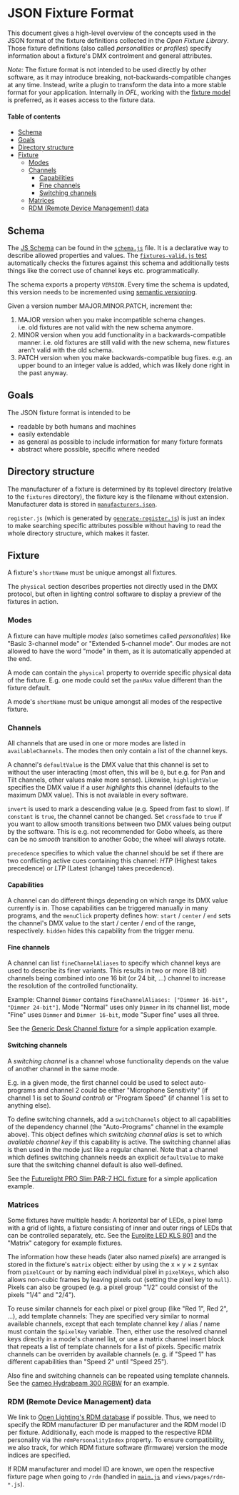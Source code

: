 # JSON Fixture Format

This document gives a high-level overview of the concepts used in the JSON format of the fixture definitions collected in the *Open Fixture Library*. Those fixture definitions (also called *personalities* or *profiles*) specify information about a fixture's DMX controlment and general attributes.

*Note:* The fixture format is not intended to be used directly by other software, as it may introduce breaking, not-backwards-compatible changes at any time. Instead, write a plugin to transform the data into a more stable format for your application. Internally in *OFL*, working with the [fixture model](fixture-model.md) is preferred, as it eases access to the fixture data.


#### Table of contents
- [Schema](#schema)
- [Goals](#goals)
- [Directory structure](#directory-structure)
- [Fixture](#fixture)
  - [Modes](#modes)
  - [Channels](#channels)
    - [Capabilities](#capabilities)
    - [Fine channels](#fine-channels)
    - [Switching channels](#switching-channels)
  - [Matrices](#matrices)
  - [RDM (Remote Device Management) data](#rdm-remote-device-management-data)


## Schema

The [JS Schema](https://github.com/molnarg/js-schema) can be found in the [`schema.js`](../fixtures/schema.js) file. It is a declarative way to describe allowed properties and values. The [`fixtures-valid.js` test](../tests/fixtures-valid.js) automatically checks the fixtures against this schema and additionally tests things like the correct use of channel keys etc. programmatically.

The schema exports a property `VERSION`. Every time the schema is updated, this version needs to be incremented using [semantic versioning](http://semver.org).

Given a version number MAJOR.MINOR.PATCH, increment the:
1. MAJOR version when you make incompatible schema changes.  
  i.e. old fixtures are not valid with the new schema anymore.
2. MINOR version when you add functionality in a backwards-compatible manner.
  i.e. old fixtures are still valid with the new schema, new fixtures aren't valid with the old schema.
3. PATCH version when you make backwards-compatible bug fixes.
  e.g. an upper bound to an integer value is added, which was likely done right in the past anyway.


## Goals

The JSON fixture format is intended to be

* readable by both humans and machines
* easily extendable
* as general as possible to include information for many fixture formats
* abstract where possible, specific where needed


## Directory structure

The manufacturer of a fixture is determined by its toplevel directory (relative to the `fixtures` directory), the fixture key is the filename without extension. Manufacturer data is stored in [`manufacturers.json`](../fixtures/manufacturers.json).

`register.js` (which is generated by [`generate-register.js`](../cli/generate-register.js)) is just an index to make searching specific attributes possible without having to read the whole directory structure, which makes it faster.


## Fixture

A fixture's `shortName` must be unique amongst all fixtures.

The `physical` section describes properties not directly used in the DMX protocol, but often in lighting control software to display a preview of the fixtures in action.


### Modes

A fixture can have multiple *modes* (also sometimes called *personalities*) like "Basic 3-channel mode" or "Extended 5-channel mode". Our modes are not allowed to have the word "mode" in them, as it is automatically appended at the end.

A mode can contain the `physical` property to override specific physical data of the fixture. E.g. one mode could set the `panMax` value different than the fixture default.

A mode's `shortName` must be unique amongst all modes of the respective fixture.


### Channels

All channels that are used in one or more modes are listed in `availableChannels`. The modes then only contain a list of the channel keys.

A channel's `defaultValue` is the DMX value that this channel is set to without the user interacting (most often, this will be `0`, but e.g. for Pan and Tilt channels, other values make more sense). Likewise, `highlightValue` specifies the DMX value if a user *highlights* this channel (defaults to the maximum DMX value). This is not available in every software.

`invert` is used to mark a descending value (e.g. Speed from fast to slow). If `constant` is `true`, the channel cannot be changed. Set `crossfade` to `true` if you want to allow smooth transitions between two DMX values being output by the software. This is e.g. not recommended for Gobo wheels, as there can be no *smooth* transition to another Gobo; the wheel will always rotate.

`precedence` specifies to which value the channel should be set if there are two conflicting active cues containing this channel: *HTP* (Highest takes precedence) or *LTP* (Latest (change) takes precedence).


#### Capabilities

A channel can do different things depending on which range its DMX value currently is in. Those capabilities can be triggered manually in many programs, and the `menuClick` property defines how: `start` / `center` / `end` sets the channel's DMX value to the start / center / end of the range, respectively. `hidden` hides this capability from the trigger menu.


#### Fine channels

A channel can list `fineChannelAliases` to specify which channel keys are used to describe its finer variants. This results in two or more (8 bit) channels being combined into one 16 bit (or 24 bit, ...) channel to increase the resolution of the controlled functionality.

Example: Channel `Dimmer` contains `fineChannelAliases: ["Dimmer 16-bit", "Dimmer 24-bit"]`. Mode "Normal" uses only `Dimmer` in its channel list, mode "Fine" uses `Dimmer` and `Dimmer 16-bit`, mode "Super fine" uses all three.

See the [Generic Desk Channel fixture](../fixtures/generic/desk-channel.json) for a simple application example.


#### Switching channels

A *switching channel* is a channel whose functionality depends on the value of another channel in the same mode.

E.g. in a given mode, the first channel could be used to select auto-programs and channel 2 could be either "Microphone Sensitivity" (if channel 1 is set to *Sound control*) or "Program Speed" (if channel 1 is set to anything else).

To define switching channels, add a `switchChannels` object to all capabilities of the dependency channel (the "Auto-Programs" channel in the example above). This object defines which *switching channel alias* is set to which *available channel key* if this capability is active. The switching channel alias is then used in the mode just like a regular channel. Note that a channel which defines switching channels needs an explicit `defaultValue` to make sure that the switching channel default is also well-defined.

See the [Futurelight PRO Slim PAR-7 HCL fixture](../fixtures/futurelight/pro-slim-par-7-hcl.json) for a simple application example.


### Matrices

Some fixtures have multiple heads: A horizontal bar of LEDs, a pixel lamp with a grid of lights, a fixture consisting of inner and outer rings of LEDs that can be controlled separately, etc. See the [Eurolite LED KLS 801](../fixtures/eurolite/led-kls-801.json) and the "Matrix" category for example fixtures.

The information how these heads (later also named *pixels*) are arranged is stored in the fixture's `matrix` object: either by using the x × y × z syntax from `pixelCount` or by naming each individual pixel in `pixelKeys`, which also allows non-cubic frames by leaving pixels out (setting the pixel key to `null`). Pixels can also be grouped (e.g. a pixel group "1/2" could consist of the pixels "1/4" and "2/4").

To reuse similar channels for each pixel or pixel group (like "Red&nbsp;1", Red&nbsp;2", ...), add template channels: They are specified very similar to normal available channels, except that each template channel key / alias / name must contain the `$pixelKey` variable. Then, either use the resolved channel keys directly in a mode's channel list, or use a matrix channel insert block that repeats a list of template channels for a list of pixels. Specific matrix channels can be overriden by available channels (e. g. if "Speed&nbsp;1" has different capabilities than "Speed&nbsp;2" until "Speed&nbsp;25").

Also fine and switching channels can be repeated using template channels. See the [cameo Hydrabeam 300 RGBW](../fixtures/cameo/hydrambeam-300-rgbw.json) for an example.


### RDM (Remote Device Management) data

We link to [Open Lighting's RDM database](http://rdm.openlighting.org) if possible. Thus, we need to specify the RDM manufacturer ID per manufacturer and the RDM model ID per fixture. Additionally, each mode is mapped to the respective RDM personality via the `rdmPersonalityIndex` property. To ensure compatibility, we also track, for which RDM fixture software (firmware) version the mode indices are specified.

If RDM manufacturer and model ID are known, we open the respective fixture page when going to `/rdm` (handled in [`main.js`](../main.js) and `views/pages/rdm-*.js`).
